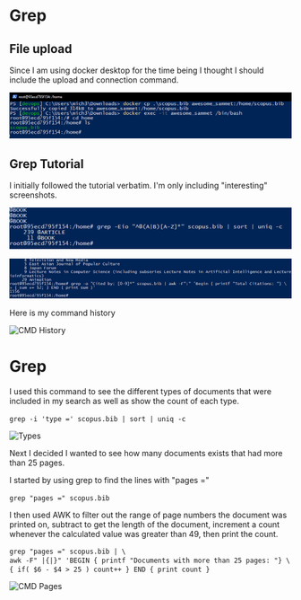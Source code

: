 # Grep

## File upload

Since I am using docker desktop for the time being I thought I should include the upload and connection command.

![CMD](/img/image.png)

## Grep Tutorial

I initially followed the tutorial verbatim. I'm only including "interesting" screenshots.

![CMD](/img/image-1.png)

![CMD](/img/image-2.png)

Here is my command history

![CMD History](/imgimage-3.png)

# Grep

I used this command to see the different types of documents that were included in my search as well as show the count of each type.

```grep -i 'type =' scopus.bib | sort | uniq -c```

![Types](/img/image-4.png)

Next I decided I wanted to see how many documents exists that had more than 25 pages.

I started by using grep to find the lines with "pages ="

```grep "pages =" scopus.bib```

I then used AWK to filter out the range of page numbers the document was printed on, subtract to get the length of the document, increment a count whenever the calculated value was greater than 49, then print the count.

```
grep "pages =" scopus.bib | \
awk -F" |{|}" 'BEGIN { printf "Documents with more than 25 pages: "} \
{ if( $6 - $4 > 25 ) count++ } END { print count }
```

![CMD Pages](/img/image-5.png)